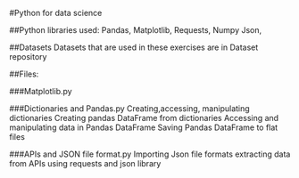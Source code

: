 #Python for data science

##Python libraries used:
        Pandas, Matplotlib, Requests, Numpy
        Json,

##Datasets
        Datasets that are used in these exercises are in Dataset repository

##Files:

###Matplotlib.py
        
        
###Dictionaries and Pandas.py
        Creating,accessing, manipulating dictionaries
        Creating pandas DataFrame from dictionaries
        Accessing and manipulating data in Pandas DataFrame
        Saving Pandas DataFrame to flat files

###APIs and JSON file format.py 
        Importing Json file formats
        extracting data from APIs using requests and json library
 
